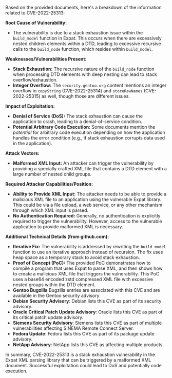 Based on the provided documents, here's a breakdown of the information related to CVE-2022-25313:

**Root Cause of Vulnerability:**

*   The vulnerability is due to a stack exhaustion issue within the `build_model` function in Expat. This occurs when there are excessively nested children elements within a DTD, leading to excessive recursive calls to the `build_node` function, which resides within `build_model`.

**Weaknesses/Vulnerabilities Present:**

*   **Stack Exhaustion:** The recursive nature of the `build_node` function when processing DTD elements with deep nesting can lead to stack overflow/exhaustion.
*   **Integer Overflow:**  The `security.gentoo.org` content mentions an integer overflow in `copyString` (CVE-2022-25314) and `storeRawNames` (CVE-2022-25315) as well, though those are different issues. 

**Impact of Exploitation:**

*   **Denial of Service (DoS):** The stack exhaustion can cause the application to crash, leading to a denial-of-service condition.
*   **Potential Arbitrary Code Execution:** Some documents mention the *potential* for arbitrary code execution depending on how the application handles the error condition (e.g., if stack exhaustion corrupts data used in the application).

**Attack Vectors:**

*   **Malformed XML Input:** An attacker can trigger the vulnerability by providing a specially crafted XML file that contains a DTD element with a large number of nested child groups.

**Required Attacker Capabilities/Position:**

*   **Ability to Provide XML Input:** The attacker needs to be able to provide a malicious XML file to an application using the vulnerable Expat library. This could be via a file upload, a web service, or any other mechanism through which XML input is parsed.
*   **No Authentication Required:** Generally, no authentication is explicitly required to trigger the vulnerability. However, access to the vulnerable application to provide malformed XML is necessary.

**Additional Technical Details (from github.com):**

*   **Iterative Fix:** The vulnerability is addressed by rewriting the `build_model` function to use an iterative approach instead of recursion. The fix uses heap space as a temporary stack to avoid stack exhaustion.
*   **Proof of Concept (PoC):** The provided PoC demonstrates how to compile a program that uses Expat to parse XML, and then shows how to create a malicious XML file that triggers the vulnerability. This PoC uses a base64 encoded zstd compressed XML file with excessive nested groups within the DTD element.
* **Gentoo Bugzilla**  Bugzilla entries are associated with this CVE and are available in the Gentoo security advisory
* **Debian Security Advisory**:  Debian lists this CVE as part of its security advisory.
* **Oracle Critical Patch Update Advisory**: Oracle lists this CVE as part of its critical patch update advisory.
* **Siemens Security Advisory**: Siemens lists this CVE as part of multiple vulnerabilities affecting SINEMA Remote Connect Server.
* **Fedora Update**: Fedora lists this CVE as part of its package update advisory.
* **NetApp Advisory**: NetApp lists this CVE as affecting multiple products.

In summary, CVE-2022-25313 is a stack exhaustion vulnerability in the Expat XML parsing library that can be triggered by a malformed XML document. Successful exploitation could lead to DoS and potentially code execution.